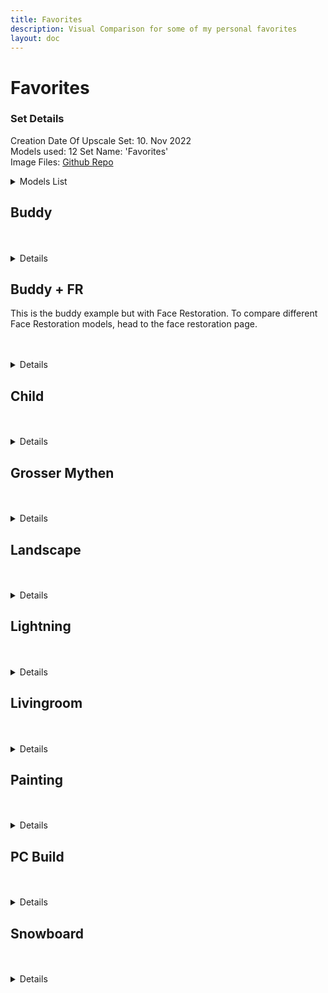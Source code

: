 ```yaml
---
title: Favorites
description: Visual Comparison for some of my personal favorites
layout: doc
---
```


<script setup lang="ts">
import ImageSliderGithub from './components/imageslidergithub.vue' // the vue image slider example comparison component
</script>

# Favorites

### Set Details

  Creation Date Of Upscale Set: 10. Nov 2022  
  Models used: 12
  Set Name: 'Favorites'  
  Image Files: [Github Repo](https://github.com/Phhofm/upscale/tree/sources/favorites)  

  <details>
    <summary>Models List</summary>

      003_realSR_BSRGAN_DFOWMFC_s64w8_SwinIR-L_x4_GAN
      003_realSR_BSRGAN_DFO_s64w8_SwinIR-M_x4_GAN
      4x-UltraMix_Restore
      4x-UltraSharp
      4x-UniScaleV2_Moderate
      4xRealSR_DF2K_JPEG
      4x_foolhardy_Remacri
      4x_NMKD-Siax_200k
      BSRGAN
      LDSR_100steps
      realesr-general-wdn-x4v3
      RealESRGAN_x4plus
  </details>

## Buddy

<br/>
<ImageSliderGithub inputImageURL='https://raw.githubusercontent.com/Phhofm/upscale/sources/favorites/input/buddy.jpg' relativePathOutputFolder='favorites/output/buddy' />
<br/>

<details>
  <summary>Details</summary>
  <p>

  Creation Date: 10. Nov 2022

  Input Image: 480x320 pixels

  Scaling Factor: 4

  Output Image: 1920x1280 pixels

  Type: Photo

  </p>
</details>

## Buddy + FR

This is the buddy example but with Face Restoration. To compare different Face Restoration models, head to the face restoration page.

<br/>
<ImageSliderGithub inputImageURL='https://raw.githubusercontent.com/Phhofm/upscale/sources/favorites/input/buddy.jpg' relativePathOutputFolder='favorites/output/buddy-fr' />
<br/>

<details>
  <summary>Details</summary>
  <p>

  Creation Date: 10. Nov 2022

  Input Image: 480x320 pixels

  Scaling Factor: 4

  Output Image: 1920x1280 pixels

  Face Restoration Model: GFPGANv1.4

  Type: Photo

  </p>
</details>

## Child

<br/>
<ImageSliderGithub inputImageURL='https://raw.githubusercontent.com/Phhofm/upscale/sources/favorites/input/child.jpg' relativePathOutputFolder='favorites/output/child' />
<br/>

<details>
  <summary>Details</summary>
  <p>

  Creation Date: 10. Nov 2022  

  Input Image: 320x320 pixels  

  Scaling Factor: 4  

  Output Image: 1280x1280 pixels  

  Type: AI Generated Image  

  </p>
</details>

## Grosser Mythen

<br/>
<ImageSliderGithub inputImageURL='https://raw.githubusercontent.com/Phhofm/upscale/sources/favorites/input/grossermythen.jpg' relativePathOutputFolder='favorites/output/grossermythen' />
<br/>

<details>
  <summary>Details</summary>
  <p>

  Creation Date: 10. Nov 2022

  Input Image: 427x320 pixels

  Scaling Factor: 4

  Output Image: 1708x1280 pixels

  Type: Photo

  </p>
</details>

## Landscape

<br/>
<ImageSliderGithub inputImageURL='https://raw.githubusercontent.com/Phhofm/upscale/sources/favorites/input/landscape.jpg' relativePathOutputFolder='favorites/output/landscape' />
<br/>

<details>
  <summary>Details</summary>
  <p>

  Creation Date: 10. Nov 2022

  Input Image: 320x320 pixels

  Scaling Factor: 4

  Output Image: 1280x1280 pixels

  Type: AI Generated Image

  </p>
</details>

## Lightning

<br/>
<ImageSliderGithub inputImageURL='https://raw.githubusercontent.com/Phhofm/upscale/sources/favorites/input/lightning.jpg' relativePathOutputFolder='favorites/output/lightning' />
<br/>

<details>
  <summary>Details</summary>
  <p>

  Creation Date: 10. Nov 2022

  Input Image: 320x320 pixels

  Scaling Factor: 4

  Output Image: 1280x1280 pixels

  Type: AI Generated Image

  </p>
</details>

## Livingroom

<br/>
<ImageSliderGithub inputImageURL='https://raw.githubusercontent.com/Phhofm/upscale/sources/favorites/input/livingroom.jpg' relativePathOutputFolder='favorites/output/livingroom' />
<br/>

<details>
  <summary>Details</summary>
  <p>

  Creation Date: 10. Nov 2022

  Input Image: 320x320 pixels

  Scaling Factor: 4

  Output Image: 1280x1280 pixels

  Type: AI Generated Image

  </p>
</details>

## Painting

<br/>
<ImageSliderGithub inputImageURL='https://raw.githubusercontent.com/Phhofm/upscale/sources/favorites/input/painting.jpg' relativePathOutputFolder='favorites/output/painting' />
<br/>

<details>
  <summary>Details</summary>
  <p>

  Creation Date: 10. Nov 2022

  Input Image: 427x320 pixels

  Scaling Factor: 4

  Output Image: 1708x1280 pixels

  Type: Photo

  </p>
</details>

## PC Build

<br/>
<ImageSliderGithub inputImageURL='https://raw.githubusercontent.com/Phhofm/upscale/sources/favorites/input/pcbuild.jpg' relativePathOutputFolder='favorites/output/pcbuild' />
<br/>

<details>
  <summary>Details</summary>
  <p>

  Creation Date: 03. Nov 2022

  Input Image: 427x320 pixels

  Scaling Factor: 4

  Output Image: 1708x1280 pixels

  Type: Photo

  </p>
</details>

## Snowboard

<br/>
<ImageSliderGithub inputImageURL='https://raw.githubusercontent.com/Phhofm/upscale/sources/favorites/input/snowboard.jpg' relativePathOutputFolder='favorites/output/snowboard' />
<br/>

<details>
  <summary>Details</summary>
  <p>

  Creation Date: 10. Nov 2022

  Input Image: 427x320 pixels

  Scaling Factor: 4

  Output Image: 1708x1280 pixels

  Type: Photo

  </p>
</details>
